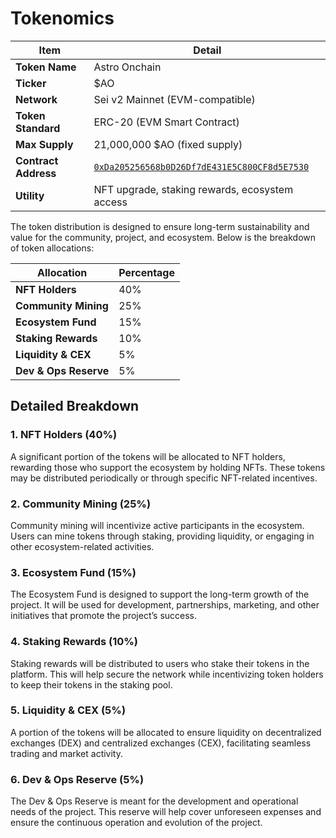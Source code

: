 # Tokenomics

| Item                 | Detail                                                                                                                                     |
| -------------------- | ------------------------------------------------------------------------------------------------------------------------------------------ |
| **Token Name**       | Astro Onchain                                                                                                                              |
| **Ticker**           | \$AO                                                                                                                                       |
| **Network**          | Sei v2 Mainnet (EVM-compatible)                                                                                                            |
| **Token Standard**   | ERC-20 (EVM Smart Contract)                                                                                                                |
| **Max Supply**       | 21,000,000 \$AO (fixed supply)                                                                                                             |
| **Contract Address** | [`0xDa205256568b0D26Df7dE431E5C800CF8d5E7530`](https://sei.blockscout.com/address/0xDa205256568b0D26Df7dE431E5C800CF8d5E7530?tab=contract) |
| **Utility**          | NFT upgrade, staking rewards, ecosystem access     

The token distribution is designed to ensure long-term sustainability and value for the community, project, and ecosystem. Below is the breakdown of token allocations:

| Allocation                | Percentage |
| ------------------------- | ---------- |
| **NFT Holders**            | 40%        |
| **Community Mining**       | 25%        |
| **Ecosystem Fund**         | 15%        |
| **Staking Rewards**        | 10%        |
| **Liquidity & CEX**        | 5%         |
| **Dev & Ops Reserve**      | 5%         |

## Detailed Breakdown

### 1. **NFT Holders (40%)**
   A significant portion of the tokens will be allocated to NFT holders, rewarding those who support the ecosystem by holding NFTs. These tokens may be distributed periodically or through specific NFT-related incentives.

### 2. **Community Mining (25%)**
   Community mining will incentivize active participants in the ecosystem. Users can mine tokens through staking, providing liquidity, or engaging in other ecosystem-related activities.

### 3. **Ecosystem Fund (15%)**
   The Ecosystem Fund is designed to support the long-term growth of the project. It will be used for development, partnerships, marketing, and other initiatives that promote the project’s success.

### 4. **Staking Rewards (10%)**
   Staking rewards will be distributed to users who stake their tokens in the platform. This will help secure the network while incentivizing token holders to keep their tokens in the staking pool.

### 5. **Liquidity & CEX (5%)**
   A portion of the tokens will be allocated to ensure liquidity on decentralized exchanges (DEX) and centralized exchanges (CEX), facilitating seamless trading and market activity.

### 6. **Dev & Ops Reserve (5%)**
   The Dev & Ops Reserve is meant for the development and operational needs of the project. This reserve will help cover unforeseen expenses and ensure the continuous operation and evolution of the project.
